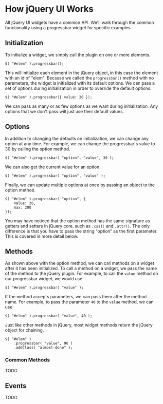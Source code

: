 # How jQuery UI Works

All jQuery UI widgets have a common API.
We'll walk through the common functionality using a progressbar widget for specific examples.

## Initialization

To initialize a widget, we simply call the plugin on one or more elements.

	$( "#elem" ).progressbar();

This will initialize each element in the jQuery object, in this case the element with an id of "elem".
Because we called the `progressbar()` method with no parameters, the widget is initialized with its default options.
We can pass a set of options during initialization in order to override the default options.

	$( "#elem" ).progressbar({ value: 20 });

We can pass as many or as few options as we want during initialization.
Any options that we don't pass will just use their default values.

## Options

In addition to changing the defaults on initialization, we can change any option at any time.
For example, we can change the progressbar's value to 30 by calling the option method.

	$( "#elem" ).progressbar( "option", "value", 30 );

We can also get the current value for an option.

	$( "#elem" ).progressbar( "option", "value" );

Finally, we can update multiple options at once by passing an object to the option method.

	$( "#elem" ).progressbar( "option", {
		value: 30,
		max: 200
	});

You may have noticed that the option method has the same signature as getters and setters in jQuery core, such as `.css()` and `.attr()`.
The only difference is that you have to pass the string "option" as the first parameter.
This is covered in more detail below.

## Methods

As shown above with the option method, we can call methods on a widget after it has been initialized.
To call a method on a widget, we pass the name of the method to the jQuery plugin.
For example, to call the `value` method on our progressbar widget, we would use:

	$( "#elem" ).progressbar( "value" );

If the method accepts parameters, we can pass them after the method name.
For example, to pass the parameter `40` to the `value` method, we can use:

	$( "#elem" ).progressbar( "value", 40 );

Just like other methods in jQuery, most widget methods return the jQuery object for chaining.

	$( "#elem" )
		.progressbar( "value", 90 )
		.addClass( "almost-done" );

### Common Methods

TODO

## Events

TODO